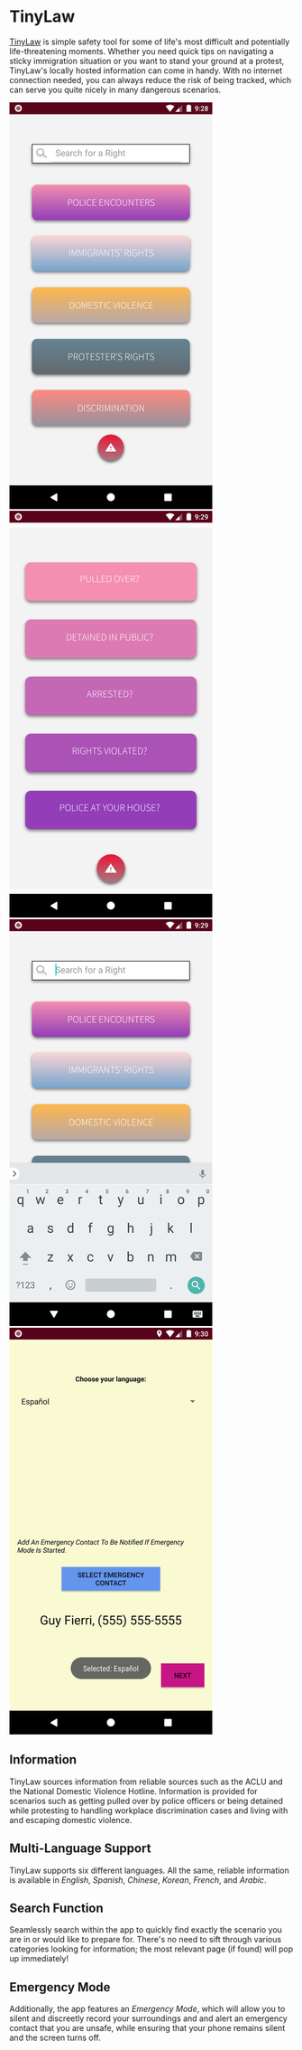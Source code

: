 # TinyLaw

[TinyLaw](http://www.youtube.com/watch?v=Nu2UhJ-SD7M "TinyLaw Feature Demo")  is simple safety tool for some of life's most difficult and potentially life-threatening moments. Whether you need quick tips on navigating a sticky immigration situation or you want to stand your ground at a protest, TinyLaw's locally hosted information can come in handy. With no internet connection needed, you can always reduce the risk of being tracked, which can serve you quite nicely in many dangerous scenarios.

![Screenshot 1](images/Screenshot_1592789327.png) ![ScreenShot 2](images/Screenshot_1592789351.png) ![Screenshot 3](images/Screenshot_1592789362.png)
![Screenshot 2](images/Screenshot_1592789408.png)

## Information
TinyLaw sources information from reliable sources such as the ACLU and the National Domestic Violence Hotline. Information is provided for scenarios such as getting pulled over by police officers or being detained while protesting to handling workplace discrimination cases and living with and escaping domestic violence.

## Multi-Language Support

TinyLaw supports six different languages. All the same, reliable information is available in _English_, _Spanish_, _Chinese_, _Korean_, _French_, and _Arabic_.

## Search Function
Seamlessly search within the app to quickly find exactly the scenario you are in or would like to prepare for. There's no need to sift through various categories looking for information; the most relevant page (if found) will pop up immediately!

## Emergency Mode
Additionally, the app features an _Emergency Mode_, which will allow you to silent and discreetly record your surroundings and and alert an emergency contact that you are unsafe, while ensuring that your phone remains silent and the screen turns off. 
